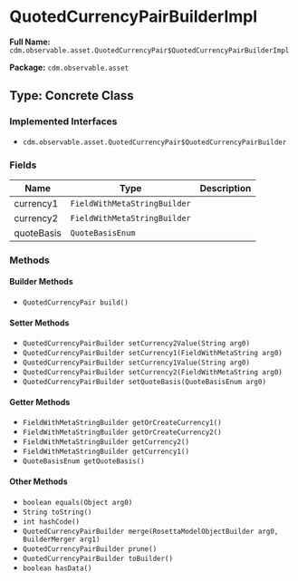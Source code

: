 # QuotedCurrencyPairBuilderImpl

**Full Name:** `cdm.observable.asset.QuotedCurrencyPair$QuotedCurrencyPairBuilderImpl`

**Package:** `cdm.observable.asset`

## Type: Concrete Class

### Implemented Interfaces

- `cdm.observable.asset.QuotedCurrencyPair$QuotedCurrencyPairBuilder`

### Fields

| Name | Type | Description |
|------|------|-------------|
| currency1 | `FieldWithMetaStringBuilder` |  |
| currency2 | `FieldWithMetaStringBuilder` |  |
| quoteBasis | `QuoteBasisEnum` |  |

### Methods

#### Builder Methods

- `QuotedCurrencyPair build()`

#### Setter Methods

- `QuotedCurrencyPairBuilder setCurrency2Value(String arg0)`
- `QuotedCurrencyPairBuilder setCurrency1(FieldWithMetaString arg0)`
- `QuotedCurrencyPairBuilder setCurrency1Value(String arg0)`
- `QuotedCurrencyPairBuilder setCurrency2(FieldWithMetaString arg0)`
- `QuotedCurrencyPairBuilder setQuoteBasis(QuoteBasisEnum arg0)`

#### Getter Methods

- `FieldWithMetaStringBuilder getOrCreateCurrency1()`
- `FieldWithMetaStringBuilder getOrCreateCurrency2()`
- `FieldWithMetaStringBuilder getCurrency2()`
- `FieldWithMetaStringBuilder getCurrency1()`
- `QuoteBasisEnum getQuoteBasis()`

#### Other Methods

- `boolean equals(Object arg0)`
- `String toString()`
- `int hashCode()`
- `QuotedCurrencyPairBuilder merge(RosettaModelObjectBuilder arg0, BuilderMerger arg1)`
- `QuotedCurrencyPairBuilder prune()`
- `QuotedCurrencyPairBuilder toBuilder()`
- `boolean hasData()`

